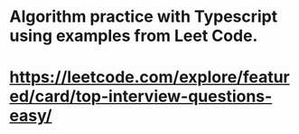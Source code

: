 ﻿# Algorithm practice with Typescript using examples from Leet Code.
 # https://leetcode.com/explore/featured/card/top-interview-questions-easy/


